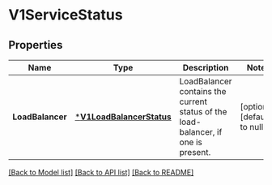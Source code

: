 # V1ServiceStatus

## Properties
Name | Type | Description | Notes
------------ | ------------- | ------------- | -------------
**LoadBalancer** | [***V1LoadBalancerStatus**](v1.LoadBalancerStatus.md) | LoadBalancer contains the current status of the load-balancer, if one is present. | [optional] [default to null]

[[Back to Model list]](../README.md#documentation-for-models) [[Back to API list]](../README.md#documentation-for-api-endpoints) [[Back to README]](../README.md)


